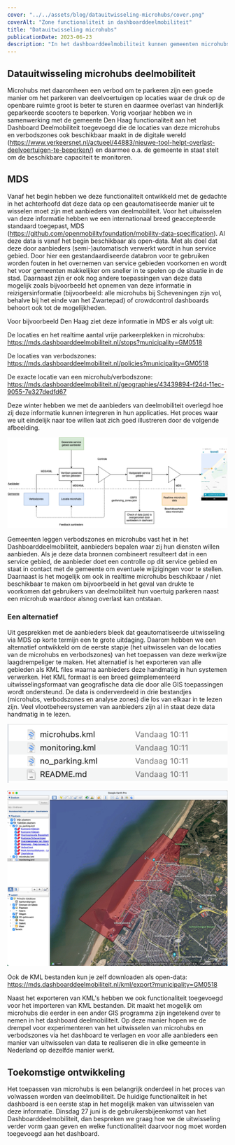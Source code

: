 ```yaml
---
cover: "../../assets/blog/datauitwisseling-microhubs/cover.png"
coverAlt: "Zone functionaliteit in dashboarddeelmobiliteit"
title: "Datauitwisseling microhubs"
publicationDate: 2023-06-23
description: "In het dashboarddeelmobiliteit kunnen gemeenten microhubs en verbodsgebieden intekenen, de vastgelegde handmatig of geautomiseerd worden uitgewisseld met alle aanbieders van deelmobiliteit. Hoe werkt deze datauitwisseling precies?"
---
```


## Datauitwisseling microhubs deelmobiliteit

Microhubs met daaromheen een verbod om te parkeren zijn een goede manier om het parkeren van deelvoertuigen op locaties waar de druk op de openbare ruimte groot is beter te sturen en daarmee overlast van hinderlijk geparkeerde scooters te beperken. Vorig voorjaar hebben we in samenwerking met de gemeente Den Haag functionaliteit aan het Dashboard Deelmobiliteit toegevoegd die de locaties van deze microhubs en verbodszones ook beschikbaar maakt in de digitale wereld (https://www.verkeersnet.nl/actueel/44883/nieuwe-tool-helpt-overlast-deelvoertuigen-te-beperken/) en daarmee o.a. de gemeente in staat stelt om de beschikbare capaciteit te monitoren. 

## MDS

Vanaf het begin hebben we deze functionaliteit ontwikkeld met de gedachte in het achterhoofd dat deze data op een geautomatiseerde manier uit te wisselen moet zijn met aanbieders van deelmobiliteit. Voor het uitwisselen van deze informatie hebben we een internationaal breed geaccepteerde standaard toegepast, MDS (https://github.com/openmobilityfoundation/mobility-data-specification). Al deze data is vanaf het begin beschikbaar als open-data. Met als doel dat deze door aanbieders (semi-)automatisch verwerkt wordt in hun service gebied. Door hier een gestandaardiseerde databron voor te gebruiken worden fouten in het overnemen van service gebieden voorkomen en wordt het voor gemeenten makkelijker om sneller in te spelen op de situatie in de stad. Daarnaast zijn er ook nog andere toepassingen van deze data mogelijk zoals bijvoorbeeld het opnemen van deze informatie in reizigersinformatie (bijvoorbeeld: alle microhubs bij Scheveningen zijn vol, behalve bij het einde van het Zwartepad) of crowdcontrol dashboards behoort ook tot de mogelijkheden.

Voor bijvoorbeeld Den Haag ziet deze informatie in MDS er als volgt uit:

De locaties en het realtime aantal vrije parkeerplekken in microhubs:
https://mds.dashboarddeelmobiliteit.nl/stops?municipality=GM0518

De locaties van verbodszones:
https://mds.dashboarddeelmobiliteit.nl/policies?municipality=GM0518

De exacte locatie van een microhub/verbodszone:
https://mds.dashboarddeelmobiliteit.nl/geographies/43439894-f24d-11ec-9055-7e327dedfd67

Deze winter hebben we met de aanbieders van deelmobiliteit overlegd hoe zij deze informatie kunnen integreren in hun applicaties. Het proces waar we uit eindelijk naar toe willen laat zich goed illustreren door de volgende afbeelding. 

![Datauitwisseling](../../assets/blog/datauitwisseling-microhubs/uitwisseling_microhubs.png)

Gemeenten leggen verbodszones en microhubs vast het in het Dashboarddeelmobiliteit, aanbieders bepalen waar zij hun diensten willen aanbieden. Als je deze data bronnen combineert resulteert dat in een service gebied, de aanbieder doet een controlle op dit service gebied en staat in contact met de gemeente om eventuele wijzigingen voor te stellen. Daarnaast is het mogelijk om ook in realtime microhubs beschikbaar / niet beschikbaar te maken om bijvoorbeeld in het geval van drukte te voorkomen dat gebruikers van deelmobiliteit hun voertuig parkeren naast een microhub waardoor alsnog overlast kan ontstaan. 

### Een alternatief

Uit gesprekken met de aanbieders bleek dat geautomatiseerde uitwisseling via MDS op korte termijn een te grote uitdaging. Daarom hebben we een alternatief ontwikkeld om de eerste stapje (het uitwisselen van de locaties van de microhubs en verbodszones) van het toepassen van deze werkwijze laagdrempeliger te maken. Het alternatief is het exporteren van alle gebieden als KML files waarna aanbieders deze handmatig in hun systemen verwerken. Het KML formaat is een breed geïmplementeerd uitwisselingsformaat van geografische data die door alle GIS toepassingen wordt ondersteund. De data is onderverdeeld in drie bestandjes (microhubs, verbodszones en analyse zones) die los van elkaar in te lezen zijn. Veel vlootbeheersystemen van aanbieders zijn al in staat deze data handmatig in te lezen.

![Bestanden in KML](../../assets/blog/datauitwisseling-microhubs/kml_bestanden.png)

![KML bestanden in Google Earth](../../assets/blog/datauitwisseling-microhubs/kml_google_earth.jpg)

Ook de KML bestanden kun je zelf downloaden als open-data:
https://mds.dashboarddeelmobiliteit.nl/kml/export?municipality=GM0518

Naast het exporteren van KML's hebben we ook functionaliteit toegevoegd voor het importeren van KML bestanden. Dit maakt het mogelijk om microhubs die eerder in een ander GIS programma zijn ingetekend over te nemen in het dashboard deelmobiliteit. Op deze manier hopen we de drempel voor experimenteren van het uitwisselen van microhubs en verbodszones via het dashboard te verlagen en voor alle aanbieders een manier van uitwisselen van data te realiseren die in elke gemeente in Nederland op dezelfde manier werkt.

## Toekomstige ontwikkeling

Het toepassen van microhubs is een belangrijk onderdeel in het proces van volwassen worden van deelmobiliteit. De huidige functionaliteit in het dashboard is een eerste stap in het mogelijk maken van uitwisselen van deze informatie. Dinsdag 27 juni is de gebruikersbijeenkomst van het Dashboarddeelmobiliteit, dan bespreken we graag hoe we de uitwisseling verder vorm gaan geven en welke functionaliteit daarvoor nog moet worden toegevoegd aan het dashboard. 

